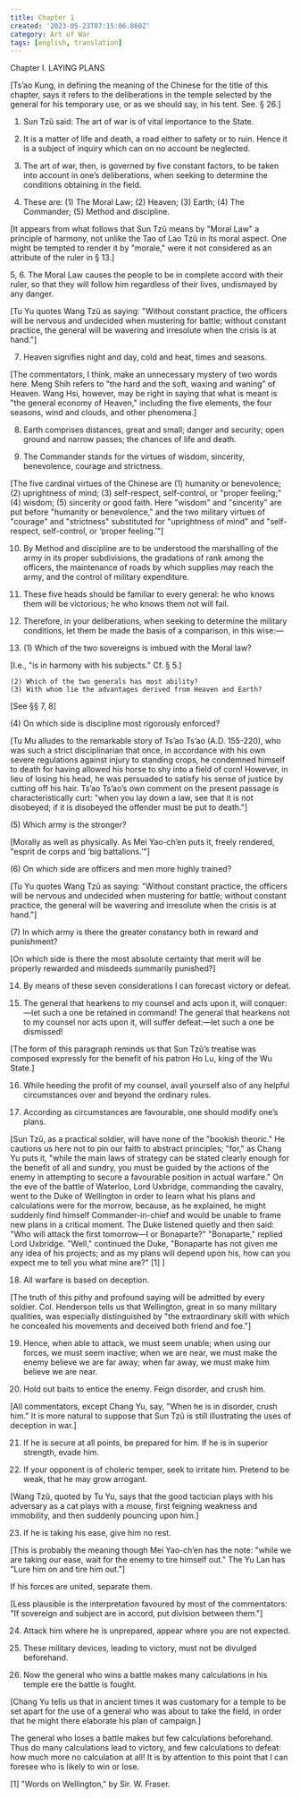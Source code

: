 ```yaml
---
title: Chapter 1
created: '2023-05-23T07:15:06.860Z'
category: Art of War
tags: [english, translation]
---
```

Chapter I. LAYING PLANS

[Ts’ao Kung, in defining the meaning of the Chinese for the title of this chapter, says it refers to the deliberations in the temple selected by the general for his temporary use, or as we should say, in his tent. See. § 26.]

1. Sun Tzŭ said: The art of war is of vital importance to the State.

2. It is a matter of life and death, a road either to safety or to ruin. Hence it is a subject of inquiry which can on no account be neglected.

3. The art of war, then, is governed by five constant factors, to be taken into account in one’s deliberations, when seeking to determine the conditions obtaining in the field.

4. These are: (1) The Moral Law; (2) Heaven; (3) Earth; (4) The Commander; (5) Method and discipline.

[It appears from what follows that Sun Tzŭ means by "Moral Law" a principle of harmony, not unlike the Tao of Lao Tzŭ in its moral aspect. One might be tempted to render it by "morale," were it not considered as an attribute of the ruler in § 13.]

5, 6. The Moral Law causes the people to be in complete accord with their ruler, so that they will follow him regardless of their lives, undismayed by any danger.

[Tu Yu quotes Wang Tzŭ as saying: "Without constant practice, the officers will be nervous and undecided when mustering for battle; without constant practice, the general will be wavering and irresolute when the crisis is at hand."]

7. Heaven signifies night and day, cold and heat, times and seasons.

[The commentators, I think, make an unnecessary mystery of two words here. Meng Shih refers to "the hard and the soft, waxing and waning" of Heaven. Wang Hsi, however, may be right in saying that what is meant is "the general economy of Heaven," including the five elements, the four seasons, wind and clouds, and other phenomena.]

8. Earth comprises distances, great and small; danger and security; open ground and narrow passes; the chances of life and death.

9. The Commander stands for the virtues of wisdom, sincerity, benevolence, courage and strictness.

[The five cardinal virtues of the Chinese are (1) humanity or benevolence; (2) uprightness of mind; (3) self-respect, self-control, or "proper feeling;" (4) wisdom; (5) sincerity or good faith. Here "wisdom" and "sincerity" are put before "humanity or benevolence," and the two military virtues of "courage" and "strictness" substituted for "uprightness of mind" and "self-respect, self-control, or ‘proper feeling.’"]

10. By Method and discipline are to be understood the marshalling of the army in its proper subdivisions, the gradations of rank among the officers, the maintenance of roads by which supplies may reach the army, and the control of military expenditure.

11. These five heads should be familiar to every general: he who knows them will be victorious; he who knows them not will fail.

12. Therefore, in your deliberations, when seeking to determine the military conditions, let them be made the basis of a comparison, in this wise:—

13. (1) Which of the two sovereigns is imbued with the Moral law?

[I.e., "is in harmony with his subjects." Cf. § 5.]

    (2) Which of the two generals has most ability?
    (3) With whom lie the advantages derived from Heaven and Earth?

[See §§ 7, 8]

(4) On which side is discipline most rigorously enforced?

[Tu Mu alludes to the remarkable story of Ts’ao Ts’ao (A.D. 155-220), who was such a strict disciplinarian that once, in accordance with his own severe regulations against injury to standing crops, he condemned himself to death for having allowed his horse to shy into a field of corn! However, in lieu of losing his head, he was persuaded to satisfy his sense of justice by cutting off his hair. Ts’ao Ts’ao’s own comment on the present passage is characteristically curt: "when you lay down a law, see that it is not disobeyed; if it is disobeyed the offender must be put to death."]

(5) Which army is the stronger?

[Morally as well as physically. As Mei Yao-ch’en puts it, freely rendered, "esprit de corps and ‘big battalions.’"]

(6) On which side are officers and men more highly trained?

[Tu Yu quotes Wang Tzŭ as saying: "Without constant practice, the officers will be nervous and undecided when mustering for battle; without constant practice, the general will be wavering and irresolute when the crisis is at hand."]

(7) In which army is there the greater constancy both in reward and punishment?

[On which side is there the most absolute certainty that merit will be properly rewarded and misdeeds summarily punished?]

14. By means of these seven considerations I can forecast victory or defeat.

15. The general that hearkens to my counsel and acts upon it, will conquer:—let such a one be retained in command! The general that hearkens not to my counsel nor acts upon it, will suffer defeat:—let such a one be dismissed!

[The form of this paragraph reminds us that Sun Tzŭ’s treatise was composed expressly for the benefit of his patron Ho Lu, king of the Wu State.]

16. While heeding the profit of my counsel, avail yourself also of any helpful circumstances over and beyond the ordinary rules.

17. According as circumstances are favourable, one should modify one’s plans.

[Sun Tzŭ, as a practical soldier, will have none of the "bookish theoric." He cautions us here not to pin our faith to abstract principles; "for," as Chang Yu puts it, "while the main laws of strategy can be stated clearly enough for the benefit of all and sundry, you must be guided by the actions of the enemy in attempting to secure a favourable position in actual warfare." On the eve of the battle of Waterloo, Lord Uxbridge, commanding the cavalry, went to the Duke of Wellington in order to learn what his plans and calculations were for the morrow, because, as he explained, he might suddenly find himself Commander-in-chief and would be unable to frame new plans in a critical moment. The Duke listened quietly and then said: "Who will attack the first tomorrow—I or Bonaparte?" "Bonaparte," replied Lord Uxbridge. "Well," continued the Duke, "Bonaparte has not given me any idea of his projects; and as my plans will depend upon his, how can you expect me to tell you what mine are?" [1] ]

18. All warfare is based on deception.

[The truth of this pithy and profound saying will be admitted by every soldier. Col. Henderson tells us that Wellington, great in so many military qualities, was especially distinguished by "the extraordinary skill with which he concealed his movements and deceived both friend and foe."]

19. Hence, when able to attack, we must seem unable; when using our forces, we must seem inactive; when we are near, we must make the enemy believe we are far away; when far away, we must make him believe we are near.

20. Hold out baits to entice the enemy. Feign disorder, and crush him.

[All commentators, except Chang Yu, say, "When he is in disorder, crush him." It is more natural to suppose that Sun Tzŭ is still illustrating the uses of deception in war.]

21. If he is secure at all points, be prepared for him. If he is in superior strength, evade him.

22. If your opponent is of choleric temper, seek to irritate him. Pretend to be weak, that he may grow arrogant.

[Wang Tzŭ, quoted by Tu Yu, says that the good tactician plays with his adversary as a cat plays with a mouse, first feigning weakness and immobility, and then suddenly pouncing upon him.]

23. If he is taking his ease, give him no rest.

[This is probably the meaning though Mei Yao-ch’en has the note: "while we are taking our ease, wait for the enemy to tire himself out." The Yu Lan has "Lure him on and tire him out."]

If his forces are united, separate them.

[Less plausible is the interpretation favoured by most of the commentators: "If sovereign and subject are in accord, put division between them."]

24. Attack him where he is unprepared, appear where you are not expected.

25. These military devices, leading to victory, must not be divulged beforehand.

26. Now the general who wins a battle makes many calculations in his temple ere the battle is fought.

[Chang Yu tells us that in ancient times it was customary for a temple to be set apart for the use of a general who was about to take the field, in order that he might there elaborate his plan of campaign.]

The general who loses a battle makes but few calculations beforehand. Thus do many calculations lead to victory, and few calculations to defeat: how much more no calculation at all! It is by attention to this point that I can foresee who is likely to win or lose.

[1] "Words on Wellington," by Sir. W. Fraser. 

